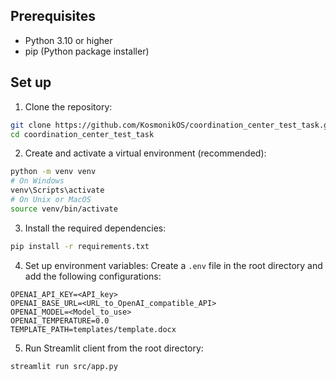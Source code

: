 ## Prerequisites

- Python 3.10 or higher
- pip (Python package installer)

## Set up

1. Clone the repository:
```bash
git clone https://github.com/KosmonikOS/coordination_center_test_task.git
cd coordination_center_test_task
```

2. Create and activate a virtual environment (recommended):
```bash
python -m venv venv
# On Windows
venv\Scripts\activate
# On Unix or MacOS
source venv/bin/activate
```

3. Install the required dependencies:
```bash
pip install -r requirements.txt
```

4. Set up environment variables:
Create a `.env` file in the root directory and add the following configurations:
```plaintext
OPENAI_API_KEY=<API_key>
OPENAI_BASE_URL=<URL_to_OpenAI_compatible_API>
OPENAI_MODEL=<Model_to_use>
OPENAI_TEMPERATURE=0.0
TEMPLATE_PATH=templates/template.docx
```

5. Run Streamlit client from the root directory:
```bash
streamlit run src/app.py
```
